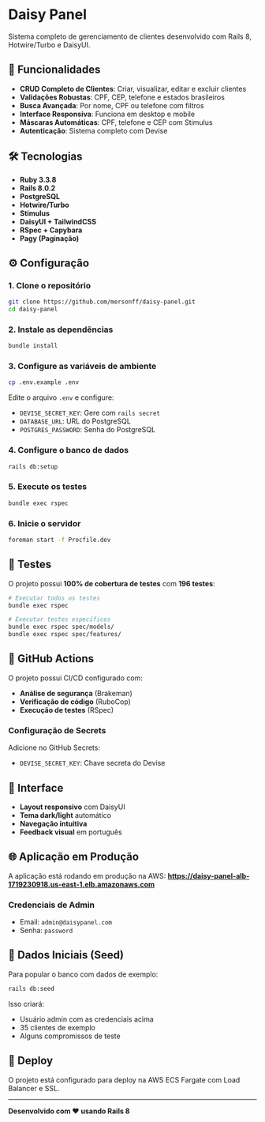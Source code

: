 # Daisy Panel

Sistema completo de gerenciamento de clientes desenvolvido com Rails 8, Hotwire/Turbo e DaisyUI.

## 🚀 Funcionalidades

- **CRUD Completo de Clientes**: Criar, visualizar, editar e excluir clientes
- **Validações Robustas**: CPF, CEP, telefone e estados brasileiros
- **Busca Avançada**: Por nome, CPF ou telefone com filtros
- **Interface Responsiva**: Funciona em desktop e mobile
- **Máscaras Automáticas**: CPF, telefone e CEP com Stimulus
- **Autenticação**: Sistema completo com Devise

## 🛠️ Tecnologias

- **Ruby 3.3.8**
- **Rails 8.0.2**
- **PostgreSQL**
- **Hotwire/Turbo**
- **Stimulus**
- **DaisyUI + TailwindCSS**
- **RSpec + Capybara**
- **Pagy (Paginação)**

## ⚙️ Configuração

### 1. Clone o repositório
```bash
git clone https://github.com/mersonff/daisy-panel.git
cd daisy-panel
```

### 2. Instale as dependências
```bash
bundle install
```

### 3. Configure as variáveis de ambiente
```bash
cp .env.example .env
```

Edite o arquivo `.env` e configure:
- `DEVISE_SECRET_KEY`: Gere com `rails secret`
- `DATABASE_URL`: URL do PostgreSQL
- `POSTGRES_PASSWORD`: Senha do PostgreSQL

### 4. Configure o banco de dados
```bash
rails db:setup
```

### 5. Execute os testes
```bash
bundle exec rspec
```

### 6. Inicie o servidor
```bash
foreman start -f Procfile.dev
```

## 🧪 Testes

O projeto possui **100% de cobertura de testes** com **196 testes**:

```bash
# Executar todos os testes
bundle exec rspec

# Executar testes específicos
bundle exec rspec spec/models/
bundle exec rspec spec/features/
```

## 🔧 GitHub Actions

O projeto possui CI/CD configurado com:
- **Análise de segurança** (Brakeman)
- **Verificação de código** (RuboCop)
- **Execução de testes** (RSpec)

### Configuração de Secrets

Adicione no GitHub Secrets:
- `DEVISE_SECRET_KEY`: Chave secreta do Devise

## 📱 Interface

- **Layout responsivo** com DaisyUI
- **Tema dark/light** automático
- **Navegação intuitiva**
- **Feedback visual** em português

## 🌐 Aplicação em Produção

A aplicação está rodando em produção na AWS:
**https://daisy-panel-alb-1719230918.us-east-1.elb.amazonaws.com**

### Credenciais de Admin
- Email: `admin@daisypanel.com`
- Senha: `password`

## 🔧 Dados Iniciais (Seed)

Para popular o banco com dados de exemplo:

```bash
rails db:seed
```

Isso criará:
- Usuário admin com as credenciais acima
- 35 clientes de exemplo
- Alguns compromissos de teste

## 🚀 Deploy

O projeto está configurado para deploy na AWS ECS Fargate com Load Balancer e SSL.

---

**Desenvolvido com ❤️ usando Rails 8**
